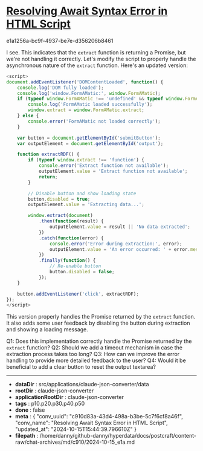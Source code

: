 # [Resolving Await Syntax Error in HTML Script](https://claude.ai/chat/c910d83a-43d4-498a-b3be-5c7f6cf8a46f)

e1a1256a-bc9f-4937-be7e-d356206b8461

 I see. This indicates that the `extract` function is returning a Promise, but we're not handling it correctly. Let's modify the script to properly handle the asynchronous nature of the `extract` function. Here's an updated version:

```javascript
<script>
document.addEventListener('DOMContentLoaded', function() {
    console.log('DOM fully loaded');
    console.log('window.FormAMatic:', window.FormAMatic);
    if (typeof window.FormAMatic !== 'undefined' && typeof window.FormAMatic.extract === 'function') {
        console.log('FormAMatic loaded successfully');
        window.extract = window.FormAMatic.extract;
    } else {
        console.error('FormAMatic not loaded correctly');
    }

    var button = document.getElementById('submitButton');
    var outputElement = document.getElementById('output');

    function extractRDF() {
        if (typeof window.extract !== 'function') {
            console.error('Extract function not available');
            outputElement.value = 'Extract function not available';
            return;
        }

        // Disable button and show loading state
        button.disabled = true;
        outputElement.value = 'Extracting data...';

        window.extract(document)
            .then(function(result) {
                outputElement.value = result || 'No data extracted';
            })
            .catch(function(error) {
                console.error('Error during extraction:', error);
                outputElement.value = 'An error occurred: ' + error.message;
            })
            .finally(function() {
                // Re-enable button
                button.disabled = false;
            });
    }

    button.addEventListener('click', extractRDF);
});
</script>
```

This version properly handles the Promise returned by the `extract` function. It also adds some user feedback by disabling the button during extraction and showing a loading message.

Q1: Does this implementation correctly handle the Promise returned by the `extract` function?
Q2: Should we add a timeout mechanism in case the extraction process takes too long?
Q3: How can we improve the error handling to provide more detailed feedback to the user?
Q4: Would it be beneficial to add a clear button to reset the output textarea?

---

* **dataDir** : src/applications/claude-json-converter/data
* **rootDir** : claude-json-converter
* **applicationRootDir** : claude-json-converter
* **tags** : p10.p20.p30.p40.p50
* **done** : false
* **meta** : {
  "conv_uuid": "c910d83a-43d4-498a-b3be-5c7f6cf8a46f",
  "conv_name": "Resolving Await Syntax Error in HTML Script",
  "updated_at": "2024-10-15T15:44:39.796610Z"
}
* **filepath** : /home/danny/github-danny/hyperdata/docs/postcraft/content-raw/chat-archives/md/c910/2024-10-15_e1a.md